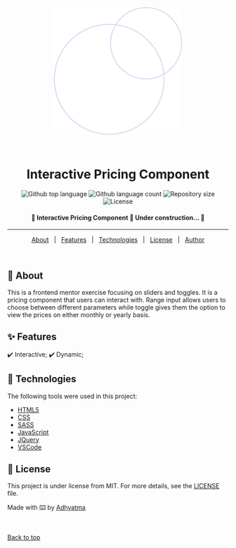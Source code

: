 <div align="center" id="top"> 
  <img src="images/pattern-circles.svg" alt="Interactive Pricing Component" />

  &#xa0;
</div>

<h1 align="center">Interactive Pricing Component</h1>

<p align="center">
  <img alt="Github top language" src="https://img.shields.io/github/languages/top/r00kieAd/interactive-pricing-component?color=56BEB8">

  <img alt="Github language count" src="https://img.shields.io/github/languages/count/r00kieAd/interactive-pricing-component?color=56BEB8">

  <img alt="Repository size" src="https://img.shields.io/github/repo-size/r00kieAd/interactive-pricing-component?color=56BEB8">

  <img alt="License" src="https://img.shields.io/github/license/r00kieAd/interactive-pricing-component?color=56BEB8">
</p>

<h4 align="center"> 
	🚧  Interactive Pricing Component 🚀 Under construction...  🚧
</h4> 

<hr>

<p align="center">
  <a href="#dart-about">About</a> &#xa0; | &#xa0; 
  <a href="#sparkles-features">Features</a> &#xa0; | &#xa0;
  <a href="#rocket-technologies">Technologies</a> &#xa0; | &#xa0;
  <a href="#memo-license">License</a> &#xa0; | &#xa0;
  <a href="https://github.com/r00kieAd" target="_blank">Author</a>
</p>

<br>

## :dart: About ##

This is a frontend mentor exercise focusing on sliders and toggles. It is a pricing component that users can interact with. Range input allows users to choose between different parameters while toggle gives them the option to view the prices on either monthly or yearly basis.

## :sparkles: Features ##

:heavy_check_mark: Interactive;
:heavy_check_mark: Dynamic;

## :rocket: Technologies ##

The following tools were used in this project:

- [HTML5](https://www.w3schools.com/html/default.asp)
- [CSS](https://www.w3schools.com/css/default.asp)
- [SASS](https://www.w3schools.com/sass/default.asp)
- [JavaScript](https://www.w3schools.com/js/default.asp)
- [JQuery](https://www.w3schools.com/jquery/default.asp)
- [VSCode](https://code.visualstudio.com/)

## :memo: License ##

This project is under license from MIT. For more details, see the [LICENSE](LICENSE) file.


Made with :keyboard: by <a href="https://github.com/{{YOUR_GITHUB_USERNAME}}" target="_blank">Adhyatma</a>

&#xa0;

<a href="#top">Back to top</a>
